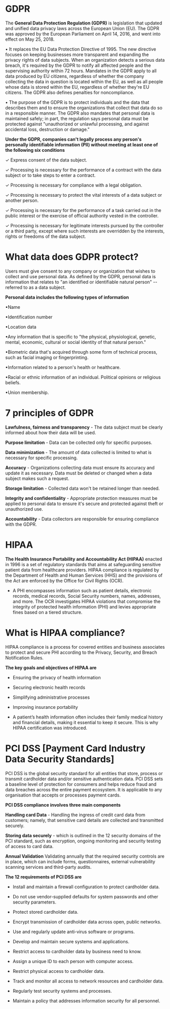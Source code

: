 # GDPR

The **General Data Protection Regulation (GDPR)**  is legislation that updated and unified data privacy laws across the European Union (EU). The GDPR was approved by the European Parliament on April 14, 2016, and went into effect on May 25, 2018.

• It replaces the EU Data Protection Directive of 1995. The new directive focuses on keeping businesses more transparent and expanding the privacy rights of data subjects. When an organization detects a serious data breach, it's required by the GDPR to notify all affected people and the supervising authority within 72 hours. Mandates in the GDPR apply to all data produced by EU citizens, regardless of whether the company collecting the data in question is located within the EU, as well as all people whose data is stored within the EU, regardless of whether they're EU citizens. The GDPR also defines penalties for noncompliance.

• The purpose of the GDPR is to protect individuals and the data that describes them and to ensure the organizations that collect that data do so in a responsible manner. The GDPR also mandates that personal data is maintained safely; in part, the regulation says personal data must be protected against "unauthorized or unlawful processing, and against accidental loss, destruction or damage."

**Under the GDPR, companies can't legally process any person's personally identifiable information (PII) without meeting at least one of the following six conditions**

✓ Express consent of the data subject.

✓ Processing is necessary for the performance of a contract with the data subject or to take steps to enter a contract.

✓ Processing is necessary for compliance with a legal obligation.

✓ Processing is necessary to protect the vital interests of a data subject or another person.

✓ Processing is necessary for the performance of a task carried out in the public interest or the exercise of official authority vested in the controller.

✓ Processing is necessary for legitimate interests pursued by the controller or a third party, except where such interests are overridden by the interests, rights or freedoms of the data subject.


# What data does GDPR protect?

Users must give consent to any company or organization that wishes to collect and use personal data. As defined by the GDPR, personal data is information that relates to "an identified or identifiable natural person" -- referred to as a data subject.

**Personal data includes the following types of information**

•Name

•Identification number

•Location data

•Any information that is specific to "the physical, physiological, genetic, mental, economic, cultural or social identity of that natural person."

•Biometric data that's acquired through some form of technical process, such as facial imaging or fingerprinting.

•Information related to a person's health or healthcare.

•Racial or ethnic information of an individual.
Political opinions or religious beliefs.

•Union membership.


#  7 principles of GDPR


**Lawfulness, fairness and transparency** -  The data subject must be clearly informed about how their data will be used.


**Purpose limitation** - Data can be collected only for specific purposes.


**Data minimization** - The amount of data collected is limited to what is necessary for specific processing.


**Accuracy** -  Organizations collecting data must ensure its accuracy and update it as necessary. Data must be deleted or changed when a data subject makes such a request.


**Storage limitation** - Collected data won't be retained longer than needed.


**Integrity and confidentiality** -  Appropriate protection measures must be applied to personal data to ensure it's secure and protected against theft or unauthorized use.


**Accountability** - Data collectors are responsible for ensuring compliance with the GDPR.


# HIPAA 

**The Health Insurance Portability and Accountability Act (HIPAA)** enacted in 1996 is a set of regulatory standards that aims at safeguarding sensitive patient data from healthcare providers. HIPAA compliance is regulated by the Department of Health and Human Services (HHS) and the provisions of the Act are enforced by the Office for Civil Rights (OCR). 

* A PHI encompasses information such as patient details, electronic records, medical records, Social Security numbers, names, addresses, and more. The OCR investigates HIPAA violations that compromise the integrity of protected health information (PHI) and levies appropriate fines based on a tiered structure. 


# What is HIPAA compliance?

HIPAA compliance is a process for covered entities and business associates to protect and secure PHI according to the Privacy, Security, and Breach Notification Rules.

**The key goals and objectives of HIPAA are**

* Ensuring the privacy of health information

* Securing electronic health records

* Simplifying administrative processes

* Improving insurance portability

* A patient’s health information often includes their family medical history and financial details, making it essential to keep it secure. This is why HIPAA certification was introduced.



# PCI DSS  [Payment Card Industry Data Security Standards]

PCI DSS is the global security standard for all entities that store, process or transmit cardholder data and/or sensitive authentication data. PCI DSS sets a baseline level of protection for consumers and helps reduce fraud and data breaches across the entire payment ecosystem. It is applicable to any organisation that accepts or processes payment cards.


**PCI DSS compliance involves three main components**

**Handling card Data** - Handling the ingress of credit card data from customers; namely, that sensitive card details are collected and transmitted securely.


**Storing data securely** - which is outlined in the 12 security domains of the PCI standard, such as encryption, ongoing monitoring and security testing of access to card data.

**Annual Validation**
Validating annually that the required security controls are in place, which can include forms, questionnaires, external vulnerability scanning services and third-party audits.


**The 12 requirements of PCI DSS are**

* Install and maintain a firewall configuration to protect cardholder data.

* Do not use vendor-supplied defaults for system passwords and other security parameters.

* Protect stored cardholder data.

* Encrypt transmission of cardholder data across open, public networks.

* Use and regularly update anti-virus software or programs.

* Develop and maintain secure systems and applications.

* Restrict access to cardholder data by business need to know.

* Assign a unique ID to each person with computer access.

* Restrict physical access to cardholder data.

* Track and monitor all access to network resources and cardholder data.

* Regularly test security systems and processes.

* Maintain a policy that addresses information security for all personnel.